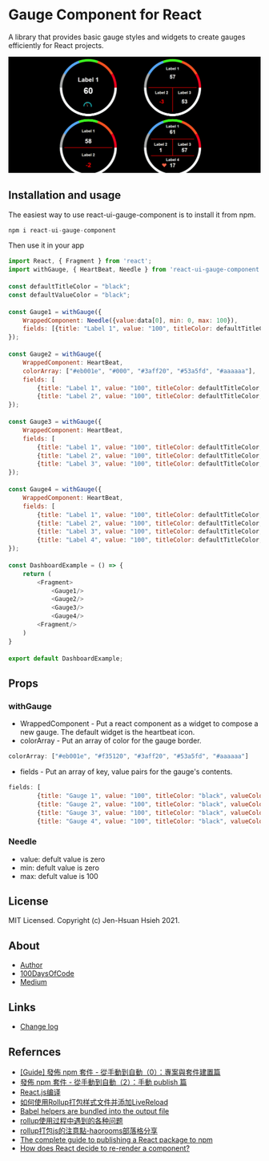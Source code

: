 # Gauge Component for React
A library that provides basic gauge styles and widgets to create gauges efficiently for React projects.

![screen shot](https://raw.githubusercontent.com/JenHsuan/react-gauge-component/master/demo/screen-shot.gif)

## Installation and usage
The easiest way to use react-ui-gauge-component is to install it from npm.

```s
npm i react-ui-gauge-component
```

Then use it in your app

```javascript
import React, { Fragment } from 'react';
import withGauge, { HeartBeat, Needle } from 'react-ui-gauge-component';

const defaultTitleColor = "black";
const defaultValueColor = "black";

const Gauge1 = withGauge({
    WrappedComponent: Needle({value:data[0], min: 0, max: 100}),
    fields: [{title: "Label 1", value: "100", titleColor: defaultTitleColor, valueColor: defaultValueColor}]
});

const Gauge2 = withGauge({
    WrappedComponent: HeartBeat,
    colorArray: ["#eb001e", "#000", "#3aff20", "#53a5fd", "#aaaaaa"],
    fields: [
        {title: "Label 1", value: "100", titleColor: defaultTitleColor, valueColor: defaultValueColor},
        {title: "Label 2", value: "100", titleColor: defaultTitleColor, valueColor: defaultValueColor}]
});

const Gauge3 = withGauge({
    WrappedComponent: HeartBeat,
    fields: [
        {title: "Label 1", value: "100", titleColor: defaultTitleColor, valueColor: defaultValueColor},
        {title: "Label 2", value: "100", titleColor: defaultTitleColor, valueColor: defaultValueColor},
        {title: "Label 3", value: "100", titleColor: defaultTitleColor, valueColor: defaultValueColor}]
});

const Gauge4 = withGauge({
    WrappedComponent: HeartBeat,
    fields: [
        {title: "Label 1", value: "100", titleColor: defaultTitleColor, valueColor: defaultValueColor},
        {title: "Label 2", value: "100", titleColor: defaultTitleColor, valueColor: defaultValueColor},
        {title: "Label 3", value: "100", titleColor: defaultTitleColor, valueColor: defaultValueColor},
        {title: "Label 4", value: "100", titleColor: defaultTitleColor, valueColor: defaultValueColor}]
});

const DashboardExample = () => {
    return (
        <Fragment>
            <Gauge1/>
            <Gauge2/>
            <Gauge3/>
            <Gauge4/>
        <Fragment/>
    )
}

export default DashboardExample;

```

## Props
### withGauge
* WrappedComponent -  Put a react component as a widget to compose a new gauge. The default widget is the heartbeat icon.
* colorArray - Put an array of color for the gauge border.

```javascript
colorArray: ["#eb001e", "#f35120", "#3aff20", "#53a5fd", "#aaaaaa"]
```

* fields - Put an array of key, value pairs for the gauge's contents.

```javascript
fields: [
        {title: "Gauge 1", value: "100", titleColor: "black", valueColor: "black"},
        {title: "Gauge 2", value: "100", titleColor: "black", valueColor: "black"},
        {title: "Gauge 3", value: "100", titleColor: "black", valueColor: "black"},
        {title: "Gauge 4", value: "100", titleColor: "black", valueColor: "black"}]
```

### Needle
* value: defult value is zero
* min: defult value is zero
* max: defult value is 100

## License
MIT Licensed. Copyright (c) Jen-Hsuan Hsieh 2021.

## About
* [Author](https://jenhsuan.github.io/ALayman/profile.html)
* [100DaysOfCode](https://dev.to/jenhsuan)
* [Medium](https://medium.com/a-layman)

## Links
* [Change log]()

## Refernces
* [[Guide] 發佈 npm 套件 - 從手動到自動（0）：專案與套件建置篇](https://pjchender.github.io/2020/02/02/guide-%E7%99%BC%E4%BD%88-npm-%E5%A5%97%E4%BB%B6-%E5%BE%9E%E6%89%8B%E5%8B%95%E5%88%B0%E8%87%AA%E5%8B%95%EF%BC%880%EF%BC%89%EF%BC%9A%E5%B0%88%E6%A1%88%E8%88%87%E5%A5%97%E4%BB%B6%E5%BB%BA%E7%BD%AE%E7%AF%87/)
* [發佈 npm 套件 - 從手動到自動（2）：手動 publish 篇](https://pjchender.blogspot.com/2020/02/guide-npm-2.html)
* [React.js编译](https://chenshenhai.github.io/rollupjs-note/note/chapter04/01.html)
* [如何使用Rollup打包样式文件并添加LiveReload](https://www.w3cplus.com/javascript/learn-rollup-css.html)
* [Babel helpers are bundled into the output file](https://github.com/rollup/rollup-plugin-babel/issues/322)
* [rollup使用过程中遇到的各种问题](https://xudany.github.io/rollup/2019/08/13/rollup%E4%BD%BF%E7%94%A8%E8%BF%87%E7%A8%8B%E4%B8%AD%E9%81%87%E5%88%B0%E7%9A%84%E5%90%84%E7%A7%8D%E9%97%AE%E9%A2%98/)
* [rollup打包js的注意點-haorooms部落格分享](https://www.itread01.com/content/1542163957.html)
* [The complete guide to publishing a React package to npm](https://blog.logrocket.com/the-complete-guide-to-publishing-a-react-package-to-npm/)
* [How does React decide to re-render a component?](https://lucybain.com/blog/2017/react-js-when-to-rerender/)